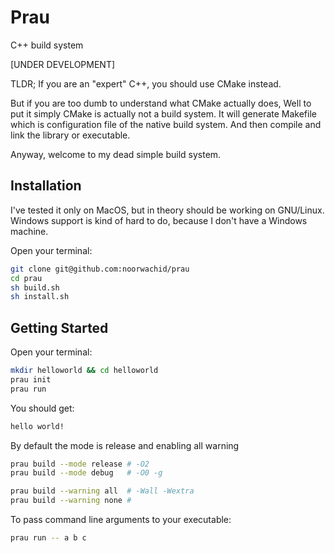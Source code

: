 # Prau
C++ build system

[UNDER DEVELOPMENT]

TLDR; If you are an "expert" C++, you should use CMake instead.

But if you are too dumb to understand what CMake actually does,
Well to put it simply CMake is actually not a build system.
It will generate Makefile which is configuration file of the native build system.
And then compile and link the library or executable.

Anyway, welcome to my dead simple build system.

## Installation
I've tested it only on MacOS, but in theory should be working on GNU/Linux.
Windows support is kind of hard to do, because I don't have a Windows machine.

Open your terminal:
~~~ sh
git clone git@github.com:noorwachid/prau
cd prau
sh build.sh
sh install.sh
~~~

## Getting Started
Open your terminal:
~~~ sh
mkdir helloworld && cd helloworld
prau init 
prau run
~~~

You should get:
~~~ sh
hello world!
~~~

By default the mode is release and enabling all warning
~~~ sh
prau build --mode release # -O2
prau build --mode debug   # -O0 -g

prau build --warning all  # -Wall -Wextra
prau build --warning none #
~~~

To pass command line arguments to your executable:
~~~ sh
prau run -- a b c
~~~

